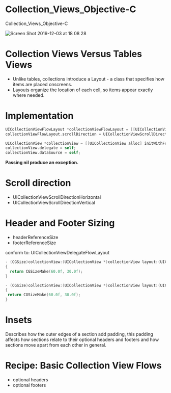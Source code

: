 # Collection_Views_Objective-C

Collection_Views_Objective-C

![Screen Shot 2019-12-03 at 18 08 28](https://user-images.githubusercontent.com/24994818/70100642-f0d7c780-15f7-11ea-9721-9a74876f4edd.png)

# Collection Views Versus Tables Views

- Unlike tables, collections introduce a Layout - a class that specifies how items are placed onscreens. 
- Layouts organize the location of each cell, so items appear exactly where needed.

# Implementation

``` objective-c
UICollectionViewFlowLayout *collectionViewFlowLayout = [[UICollectionViewFlowLayout alloc] init];
collectionViewFlowLayout.scrollDirection = UICollectionViewScrollDirectionHorizontal;

UICollectionView *collectionView = [[UICollectionView alloc] initWithFrame:CGRectZero collectionViewLayout:collectionViewFlowLayout];
collectionView.delegate = self;
collectionView.dataSource = self;
```

**Passing nil produce an exception.**

# Scroll direction

- UICollectionViewScrollDirectionHorizontal
- UICollectionViewScrollDirectionVertical

# Header and Footer Sizing

- headerReferenceSize
- footerReferenceSize

conform to: UICollectionViewDelegateFlowLayout

``` objective-c
- (CGSize)collectionView:(UICollectionView *)collectionView layout:(UICollectionViewLayout *)collectionViewLayout referenceSizeForHeaderInSection:(NSInteger)section
{
  return CGSizeMake(60.0f, 30.0f);
}

- (CGSize)collectionView:(UICollectionView *)collectionView layout:(UICollectionViewLayout *)collectionViewLayout referenceSizeForFooterInSection:(NSInteger)section
{
 return CGSizeMake(60.0f, 30.0f); 
}
```


# Insets

Describes how the outer edges of a section add padding, this padding affects how sections relate to their optional headers and footers and how sections move apart from each other in general.

# Recipe: Basic Collection View Flows

- optional headers
- optional footers



